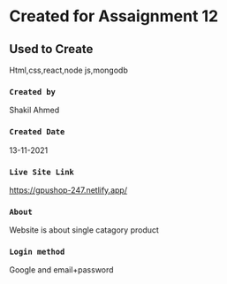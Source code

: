 # Created for Assaignment 12


## Used to Create

Html,css,react,node js,mongodb

### `Created by`

Shakil Ahmed

### `Created Date`

13-11-2021

### `Live Site Link`

https://gpushop-247.netlify.app/

### `About`

Website is about single catagory product

### `Login method`

Google and email+password